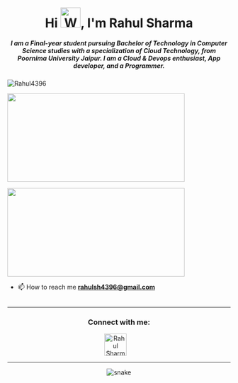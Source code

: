 <h1 align="center">Hi <img src="https://raw.githubusercontent.com/nixin72/nixin72/master/wave.gif" 
         alt="Waving hand animated gif"
         height="45"
         width="45" />, I'm Rahul Sharma</h1>
<h5 align="center">
I am a Final-year student pursuing Bachelor of Technology in Computer Science studies with a specialization of Cloud Technology, from Poornima University Jaipur. I am a Cloud & Devops enthusiast, App developer, and a Programmer. 
</h5>
<p align="left"> <img src="https://komarev.com/ghpvc/?username=Rahul4396&label=Profile%20views&color=0e75b6&style=flat" alt="Rahul4396" /> </p>
<p>
<a align= "center" href="https://github.com/Rahul4396"></a>
<img height="200" width ="400" src="https://github-readme-stats.vercel.app/api?username=Rahul4396&show_icons=true&theme=radical"/>
</p>
<img height="200px" width="400" src="https://github-readme-stats.vercel.app/api?username=Rahul4396&count_private=true&theme=radical&show_icons=true"/>

- 📫 How to reach me **rahulsh4396@gmail.com**
<br><br>
<hr>

<h3 align="center">Connect with me:</h3>
<p align="center">
<a href="https://www.linkedin.com/in/rahulsharma43/" target="blank"><img align="center" src="https://img.icons8.com/cute-clipart/64/000000/linkedin.png" alt="Rahul Sharma" height="50" width="50" /></a>&nbsp;&nbsp;&nbsp;&nbsp;
</p>

<hr>

<p align="center">
  <img src="https://github.com/Rahul4396/raw/output/github-contribution-grid-snake.svg" alt="snake"/>
</p>


